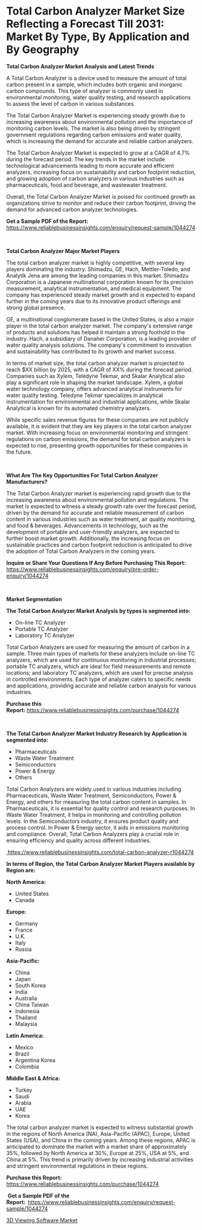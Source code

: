 <p><h1>Total Carbon Analyzer Market Size Reflecting a Forecast Till 2031: Market By Type, By Application and By Geography</h1></p><p><strong>Total Carbon Analyzer Market Analysis and Latest Trends</strong></p>
<p><p>A Total Carbon Analyzer is a device used to measure the amount of total carbon present in a sample, which includes both organic and inorganic carbon compounds. This type of analyzer is commonly used in environmental monitoring, water quality testing, and research applications to assess the level of carbon in various substances.</p><p>The Total Carbon Analyzer Market is experiencing steady growth due to increasing awareness about environmental pollution and the importance of monitoring carbon levels. The market is also being driven by stringent government regulations regarding carbon emissions and water quality, which is increasing the demand for accurate and reliable carbon analyzers.</p><p>The Total Carbon Analyzer Market is expected to grow at a CAGR of 4.7% during the forecast period. The key trends in the market include technological advancements leading to more accurate and efficient analyzers, increasing focus on sustainability and carbon footprint reduction, and growing adoption of carbon analyzers in various industries such as pharmaceuticals, food and beverage, and wastewater treatment.</p><p>Overall, the Total Carbon Analyzer Market is poised for continued growth as organizations strive to monitor and reduce their carbon footprint, driving the demand for advanced carbon analyzer technologies.</p></p>
<p><strong>Get a Sample PDF of the Report:&nbsp;</strong> <a href="https://www.reliablebusinessinsights.com/enquiry/request-sample/1044274">https://www.reliablebusinessinsights.com/enquiry/request-sample/1044274</a></p>
<p>&nbsp;</p>
<p><strong>Total Carbon Analyzer Major Market Players</strong></p>
<p><p>The total carbon analyzer market is highly competitive, with several key players dominating the industry. Shimadzu, GE, Hach, Mettler-Toledo, and Analytik Jena are among the leading companies in this market. Shimadzu Corporation is a Japanese multinational corporation known for its precision measurement, analytical instrumentation, and medical equipment. The company has experienced steady market growth and is expected to expand further in the coming years due to its innovative product offerings and strong global presence.</p><p>GE, a multinational conglomerate based in the United States, is also a major player in the total carbon analyzer market. The company's extensive range of products and solutions has helped it maintain a strong foothold in the industry. Hach, a subsidiary of Danaher Corporation, is a leading provider of water quality analysis solutions. The company's commitment to innovation and sustainability has contributed to its growth and market success.</p><p>In terms of market size, the total carbon analyzer market is projected to reach $XX billion by 2025, with a CAGR of XX% during the forecast period. Companies such as Xylem, Teledyne Tekmar, and Skalar Analytical also play a significant role in shaping the market landscape. Xylem, a global water technology company, offers advanced analytical instruments for water quality testing. Teledyne Tekmar specializes in analytical instrumentation for environmental and industrial applications, while Skalar Analytical is known for its automated chemistry analyzers.</p><p>While specific sales revenue figures for these companies are not publicly available, it is evident that they are key players in the total carbon analyzer market. With increasing focus on environmental monitoring and stringent regulations on carbon emissions, the demand for total carbon analyzers is expected to rise, presenting growth opportunities for these companies in the future.</p></p>
<p>&nbsp;</p>
<p><strong>What Are The Key Opportunities For Total Carbon Analyzer Manufacturers?</strong></p>
<p><p>The Total Carbon Analyzer market is experiencing rapid growth due to the increasing awareness about environmental pollution and regulations. The market is expected to witness a steady growth rate over the forecast period, driven by the demand for accurate and reliable measurement of carbon content in various industries such as water treatment, air quality monitoring, and food & beverages. Advancements in technology, such as the development of portable and user-friendly analyzers, are expected to further boost market growth. Additionally, the increasing focus on sustainable practices and carbon footprint reduction is anticipated to drive the adoption of Total Carbon Analyzers in the coming years.</p></p>
<p><strong>Inquire or Share Your Questions If Any Before Purchasing This Report:</strong> <a href="https://www.reliablebusinessinsights.com/enquiry/pre-order-enquiry/1044274">https://www.reliablebusinessinsights.com/enquiry/pre-order-enquiry/1044274</a></p>
<p>&nbsp;</p>
<p><strong>Market Segmentation</strong></p>
<p><strong>The Total Carbon Analyzer Market Analysis by types is segmented into:</strong></p>
<p><ul><li>On-line TC Analyzer</li><li>Portable TC Analyzer</li><li>Laboratory TC Analyzer</li></ul></p>
<p><p>Total Carbon Analyzers are used for measuring the amount of carbon in a sample. Three main types of markets for these analyzers include on-line TC analyzers, which are used for continuous monitoring in industrial processes; portable TC analyzers, which are ideal for field measurements and remote locations; and laboratory TC analyzers, which are used for precise analysis in controlled environments. Each type of analyzer caters to specific needs and applications, providing accurate and reliable carbon analysis for various industries.</p></p>
<p><strong>Purchase this Report:&nbsp;</strong><a href="https://www.reliablebusinessinsights.com/purchase/1044274">https://www.reliablebusinessinsights.com/purchase/1044274</a></p>
<p>&nbsp;</p>
<p><strong>The Total Carbon Analyzer Market Industry Research by Application is segmented into:</strong></p>
<p><ul><li>Pharmaceuticals</li><li>Waste Water Treatment</li><li>Semiconductors</li><li>Power & Energy</li><li>Others</li></ul></p>
<p><p>Total Carbon Analyzers are widely used in various industries including Pharmaceuticals, Waste Water Treatment, Semiconductors, Power & Energy, and others for measuring the total carbon content in samples. In Pharmaceuticals, it is essential for quality control and research purposes. In Waste Water Treatment, it helps in monitoring and controlling pollution levels. In the Semiconductors industry, it ensures product quality and process control. In Power & Energy sector, it aids in emissions monitoring and compliance. Overall, Total Carbon Analyzers play a crucial role in ensuring efficiency and quality across different industries.</p></p>
<p><a href="https://www.reliablebusinessinsights.com/total-carbon-analyzer-r1044274">&nbsp;https://www.reliablebusinessinsights.com/total-carbon-analyzer-r1044274</a></p>
<p><strong>In terms of Region, the Total Carbon Analyzer Market Players available by Region are:</strong></p>
<p>
    <p> <strong> North America: </strong>
        <ul>
            <li>United States</li>
            <li>Canada</li>
        </ul>
        </p> 
    <p> <strong> Europe: </strong>
        <ul>
            <li>Germany</li>
            <li>France</li>
            <li>U.K.</li>
            <li>Italy</li>
            <li>Russia</li>
        </ul>
        </p> 
    <p> <strong> Asia-Pacific: </strong>
        <ul>
            <li>China</li>
            <li>Japan</li>
            <li>South Korea</li>
            <li>India</li>
            <li>Australia</li>
            <li>China Taiwan</li>
            <li>Indonesia</li>
            <li>Thailand</li>
            <li>Malaysia</li>
        </ul>
        </p> 
    <p> <strong> Latin America: </strong>
        <ul>
            <li>Mexico</li>
            <li>Brazil</li>
            <li>Argentina Korea</li>
            <li>Colombia</li>
        </ul>
        </p> 
    <p> <strong> Middle East & Africa: </strong>
        <ul>
            <li>Turkey</li>
            <li>Saudi</li>
            <li>Arabia</li>
            <li>UAE</li>
            <li>Korea</li>
        </ul>
    </p>
    </p>
<p><p>The total carbon analyzer market is expected to witness substantial growth in the regions of North America (NA), Asia-Pacific (APAC), Europe, United States (USA), and China in the coming years. Among these regions, APAC is anticipated to dominate the market with a market share of approximately 35%, followed by North America at 30%, Europe at 25%, USA at 5%, and China at 5%. This trend is primarily driven by increasing industrial activities and stringent environmental regulations in these regions.</p></p>
<p><strong>Purchase this Report: </strong><a href="https://www.reliablebusinessinsights.com/purchase/1044274">https://www.reliablebusinessinsights.com/purchase/1044274</a></p>
<p>&nbsp;<strong>Get a Sample PDF of the Report:&nbsp;&nbsp;</strong><a href="https://www.reliablebusinessinsights.com/enquiry/request-sample/1044274">https://www.reliablebusinessinsights.com/enquiry/request-sample/1044274</a></p>
<p><strong></strong></p>
<p><p><a href="https://view.publitas.com/reportprime-1/3d-viewing-software-market-a-global-and-regional-analysis-2024-2031/">3D Viewing Software Market</a></p></p>